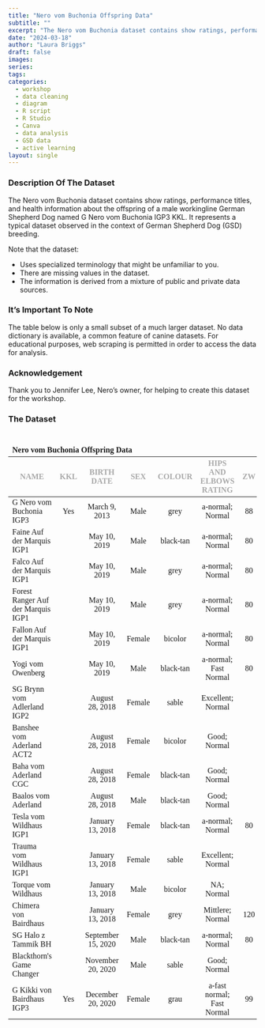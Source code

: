 ```yaml
---
title: "Nero vom Buchonia Offspring Data"
subtitle: ""
excerpt: "The Nero vom Buchonia dataset contains show ratings, performance titles, and health information about the offspring of a male workingline German Shepherd Dog named G Nero vom Buchonia IGP3 KKL."
date: "2024-03-18"
author: "Laura Briggs"
draft: false
images:
series:
tags:
categories:
  - workshop
  - data cleaning
  - diagram
  - R script
  - R Studio
  - Canva
  - data analysis
  - GSD data
  - active learning
layout: single
---
```


### Description Of The Dataset

The Nero vom Buchonia dataset contains show ratings, performance titles, and health information about the offspring of a male workingline German Shepherd Dog named G Nero vom Buchonia IGP3 KKL.
It represents a typical dataset observed in the context of German Shepherd Dog (GSD) breeding.

Note that the dataset:

- Uses specialized terminology that might be unfamiliar to you.
- There are missing values in the dataset.
- The information is derived from a mixture of public and private data sources.

### It’s Important To Note

The table below is only a small subset of a much larger dataset.
No data dictionary is available, a common feature of canine datasets.
For educational purposes, web scraping is permitted in order to access the data for analysis.

### Acknowledgement

Thank you to Jennifer Lee, Nero’s owner, for helping to create this dataset for the workshop.

### The Dataset

<div id="bnecvafcom" style="padding-left:0px;padding-right:0px;padding-top:10px;padding-bottom:10px;overflow-x:auto;overflow-y:auto;width:auto;height:auto;">
<style>@import url("https://fonts.googleapis.com/css2?family=Source+Sans+Pro:ital,wght@0,100;0,200;0,300;0,400;0,500;0,600;0,700;0,800;0,900;1,100;1,200;1,300;1,400;1,500;1,600;1,700;1,800;1,900&display=swap");
@import url("https://fonts.googleapis.com/css2?family=Libre+Franklin:ital,wght@0,100;0,200;0,300;0,400;0,500;0,600;0,700;0,800;0,900;1,100;1,200;1,300;1,400;1,500;1,600;1,700;1,800;1,900&display=swap");
@import url("https://fonts.googleapis.com/css2?family=Source+Sans+Pro:ital,wght@0,100;0,200;0,300;0,400;0,500;0,600;0,700;0,800;0,900;1,100;1,200;1,300;1,400;1,500;1,600;1,700;1,800;1,900&display=swap");
#bnecvafcom table {
  font-family: system-ui, 'Segoe UI', Roboto, Helvetica, Arial, sans-serif, 'Apple Color Emoji', 'Segoe UI Emoji', 'Segoe UI Symbol', 'Noto Color Emoji';
  -webkit-font-smoothing: antialiased;
  -moz-osx-font-smoothing: grayscale;
}
&#10;#bnecvafcom thead, #bnecvafcom tbody, #bnecvafcom tfoot, #bnecvafcom tr, #bnecvafcom td, #bnecvafcom th {
  border-style: none;
}
&#10;#bnecvafcom p {
  margin: 0;
  padding: 0;
}
&#10;#bnecvafcom .gt_table {
  display: table;
  border-collapse: collapse;
  line-height: normal;
  margin-left: auto;
  margin-right: auto;
  color: #333333;
  font-size: 16px;
  font-weight: normal;
  font-style: normal;
  background-color: #FFFFFF;
  width: auto;
  border-top-style: none;
  border-top-width: 2px;
  border-top-color: #A8A8A8;
  border-right-style: none;
  border-right-width: 2px;
  border-right-color: #D3D3D3;
  border-bottom-style: solid;
  border-bottom-width: 2px;
  border-bottom-color: #A8A8A8;
  border-left-style: none;
  border-left-width: 2px;
  border-left-color: #D3D3D3;
}
&#10;#bnecvafcom .gt_caption {
  padding-top: 4px;
  padding-bottom: 4px;
}
&#10;#bnecvafcom .gt_title {
  color: #333333;
  font-size: 125%;
  font-weight: initial;
  padding-top: 4px;
  padding-bottom: 4px;
  padding-left: 5px;
  padding-right: 5px;
  border-bottom-color: #FFFFFF;
  border-bottom-width: 0;
}
&#10;#bnecvafcom .gt_subtitle {
  color: #333333;
  font-size: 85%;
  font-weight: initial;
  padding-top: 3px;
  padding-bottom: 5px;
  padding-left: 5px;
  padding-right: 5px;
  border-top-color: #FFFFFF;
  border-top-width: 0;
}
&#10;#bnecvafcom .gt_heading {
  background-color: #FFFFFF;
  text-align: left;
  border-bottom-color: #FFFFFF;
  border-left-style: none;
  border-left-width: 1px;
  border-left-color: #D3D3D3;
  border-right-style: none;
  border-right-width: 1px;
  border-right-color: #D3D3D3;
}
&#10;#bnecvafcom .gt_bottom_border {
  border-bottom-style: none;
  border-bottom-width: 2px;
  border-bottom-color: #D3D3D3;
}
&#10;#bnecvafcom .gt_col_headings {
  border-top-style: none;
  border-top-width: 2px;
  border-top-color: #D3D3D3;
  border-bottom-style: none;
  border-bottom-width: 1px;
  border-bottom-color: #334422;
  border-left-style: none;
  border-left-width: 1px;
  border-left-color: #D3D3D3;
  border-right-style: none;
  border-right-width: 1px;
  border-right-color: #D3D3D3;
}
&#10;#bnecvafcom .gt_col_heading {
  color: #333333;
  background-color: #FFFFFF;
  font-size: 12px;
  font-weight: normal;
  text-transform: inherit;
  border-left-style: none;
  border-left-width: 1px;
  border-left-color: #D3D3D3;
  border-right-style: none;
  border-right-width: 1px;
  border-right-color: #D3D3D3;
  vertical-align: bottom;
  padding-top: 5px;
  padding-bottom: 6px;
  padding-left: 5px;
  padding-right: 5px;
  overflow-x: hidden;
}
&#10;#bnecvafcom .gt_column_spanner_outer {
  color: #333333;
  background-color: #FFFFFF;
  font-size: 12px;
  font-weight: normal;
  text-transform: inherit;
  padding-top: 0;
  padding-bottom: 0;
  padding-left: 4px;
  padding-right: 4px;
}
&#10;#bnecvafcom .gt_column_spanner_outer:first-child {
  padding-left: 0;
}
&#10;#bnecvafcom .gt_column_spanner_outer:last-child {
  padding-right: 0;
}
&#10;#bnecvafcom .gt_column_spanner {
  border-bottom-style: none;
  border-bottom-width: 1px;
  border-bottom-color: #334422;
  vertical-align: bottom;
  padding-top: 5px;
  padding-bottom: 5px;
  overflow-x: hidden;
  display: inline-block;
  width: 100%;
}
&#10;#bnecvafcom .gt_spanner_row {
  border-bottom-style: hidden;
}
&#10;#bnecvafcom .gt_group_heading {
  padding-top: 8px;
  padding-bottom: 8px;
  padding-left: 5px;
  padding-right: 5px;
  color: #333333;
  background-color: #FFFFFF;
  font-size: 100%;
  font-weight: initial;
  text-transform: inherit;
  border-top-style: solid;
  border-top-width: 2px;
  border-top-color: #D3D3D3;
  border-bottom-style: solid;
  border-bottom-width: 2px;
  border-bottom-color: #D3D3D3;
  border-left-style: none;
  border-left-width: 1px;
  border-left-color: #D3D3D3;
  border-right-style: none;
  border-right-width: 1px;
  border-right-color: #D3D3D3;
  vertical-align: middle;
  text-align: left;
}
&#10;#bnecvafcom .gt_empty_group_heading {
  padding: 0.5px;
  color: #333333;
  background-color: #FFFFFF;
  font-size: 100%;
  font-weight: initial;
  border-top-style: solid;
  border-top-width: 2px;
  border-top-color: #D3D3D3;
  border-bottom-style: solid;
  border-bottom-width: 2px;
  border-bottom-color: #D3D3D3;
  vertical-align: middle;
}
&#10;#bnecvafcom .gt_from_md > :first-child {
  margin-top: 0;
}
&#10;#bnecvafcom .gt_from_md > :last-child {
  margin-bottom: 0;
}
&#10;#bnecvafcom .gt_row {
  padding-top: 7px;
  padding-bottom: 7px;
  padding-left: 5px;
  padding-right: 5px;
  margin: 10px;
  border-top-style: solid;
  border-top-width: 1px;
  border-top-color: #D3D3D3;
  border-left-style: none;
  border-left-width: 1px;
  border-left-color: #D3D3D3;
  border-right-style: none;
  border-right-width: 1px;
  border-right-color: #D3D3D3;
  vertical-align: middle;
  overflow-x: hidden;
}
&#10;#bnecvafcom .gt_stub {
  color: #333333;
  background-color: #FFFFFF;
  font-size: 100%;
  font-weight: initial;
  text-transform: inherit;
  border-right-style: solid;
  border-right-width: 2px;
  border-right-color: #D3D3D3;
  padding-left: 5px;
  padding-right: 5px;
}
&#10;#bnecvafcom .gt_stub_row_group {
  color: #333333;
  background-color: #FFFFFF;
  font-size: 100%;
  font-weight: initial;
  text-transform: inherit;
  border-right-style: solid;
  border-right-width: 2px;
  border-right-color: #D3D3D3;
  padding-left: 5px;
  padding-right: 5px;
  vertical-align: top;
}
&#10;#bnecvafcom .gt_row_group_first td {
  border-top-width: 2px;
}
&#10;#bnecvafcom .gt_row_group_first th {
  border-top-width: 2px;
}
&#10;#bnecvafcom .gt_summary_row {
  color: #333333;
  background-color: #FFFFFF;
  text-transform: inherit;
  padding-top: 8px;
  padding-bottom: 8px;
  padding-left: 5px;
  padding-right: 5px;
}
&#10;#bnecvafcom .gt_first_summary_row {
  border-top-style: solid;
  border-top-color: #D3D3D3;
}
&#10;#bnecvafcom .gt_first_summary_row.thick {
  border-top-width: 2px;
}
&#10;#bnecvafcom .gt_last_summary_row {
  padding-top: 8px;
  padding-bottom: 8px;
  padding-left: 5px;
  padding-right: 5px;
  border-bottom-style: solid;
  border-bottom-width: 2px;
  border-bottom-color: #D3D3D3;
}
&#10;#bnecvafcom .gt_grand_summary_row {
  color: #333333;
  background-color: #FFFFFF;
  text-transform: inherit;
  padding-top: 8px;
  padding-bottom: 8px;
  padding-left: 5px;
  padding-right: 5px;
}
&#10;#bnecvafcom .gt_first_grand_summary_row {
  padding-top: 8px;
  padding-bottom: 8px;
  padding-left: 5px;
  padding-right: 5px;
  border-top-style: double;
  border-top-width: 6px;
  border-top-color: #D3D3D3;
}
&#10;#bnecvafcom .gt_last_grand_summary_row_top {
  padding-top: 8px;
  padding-bottom: 8px;
  padding-left: 5px;
  padding-right: 5px;
  border-bottom-style: double;
  border-bottom-width: 6px;
  border-bottom-color: #D3D3D3;
}
&#10;#bnecvafcom .gt_striped {
  background-color: rgba(128, 128, 128, 0.05);
}
&#10;#bnecvafcom .gt_table_body {
  border-top-style: none;
  border-top-width: 2px;
  border-top-color: #D3D3D3;
  border-bottom-style: solid;
  border-bottom-width: 2px;
  border-bottom-color: #FFFFFF;
}
&#10;#bnecvafcom .gt_footnotes {
  color: #333333;
  background-color: #FFFFFF;
  border-bottom-style: none;
  border-bottom-width: 2px;
  border-bottom-color: #D3D3D3;
  border-left-style: none;
  border-left-width: 2px;
  border-left-color: #D3D3D3;
  border-right-style: none;
  border-right-width: 2px;
  border-right-color: #D3D3D3;
}
&#10;#bnecvafcom .gt_footnote {
  margin: 0px;
  font-size: 90%;
  padding-top: 4px;
  padding-bottom: 4px;
  padding-left: 5px;
  padding-right: 5px;
}
&#10;#bnecvafcom .gt_sourcenotes {
  color: #333333;
  background-color: #FFFFFF;
  border-bottom-style: none;
  border-bottom-width: 2px;
  border-bottom-color: #D3D3D3;
  border-left-style: none;
  border-left-width: 2px;
  border-left-color: #D3D3D3;
  border-right-style: none;
  border-right-width: 2px;
  border-right-color: #D3D3D3;
}
&#10;#bnecvafcom .gt_sourcenote {
  font-size: 90%;
  padding-top: 4px;
  padding-bottom: 4px;
  padding-left: 5px;
  padding-right: 5px;
}
&#10;#bnecvafcom .gt_left {
  text-align: left;
}
&#10;#bnecvafcom .gt_center {
  text-align: center;
}
&#10;#bnecvafcom .gt_right {
  text-align: right;
  font-variant-numeric: tabular-nums;
}
&#10;#bnecvafcom .gt_font_normal {
  font-weight: normal;
}
&#10;#bnecvafcom .gt_font_bold {
  font-weight: bold;
}
&#10;#bnecvafcom .gt_font_italic {
  font-style: italic;
}
&#10;#bnecvafcom .gt_super {
  font-size: 65%;
}
&#10;#bnecvafcom .gt_footnote_marks {
  font-size: 75%;
  vertical-align: 0.4em;
  position: initial;
}
&#10;#bnecvafcom .gt_asterisk {
  font-size: 100%;
  vertical-align: 0;
}
&#10;#bnecvafcom .gt_indent_1 {
  text-indent: 5px;
}
&#10;#bnecvafcom .gt_indent_2 {
  text-indent: 10px;
}
&#10;#bnecvafcom .gt_indent_3 {
  text-indent: 15px;
}
&#10;#bnecvafcom .gt_indent_4 {
  text-indent: 20px;
}
&#10;#bnecvafcom .gt_indent_5 {
  text-indent: 25px;
}
</style>
<table class="gt_table" data-quarto-disable-processing="false" data-quarto-bootstrap="false">
  <thead>
    <tr class="gt_heading">
      <td colspan="7" class="gt_heading gt_title gt_font_normal gt_bottom_border" style="font-family: 'Libre Franklin'; font-weight: 800;"><strong>Nero vom Buchonia Offspring Data</strong></td>
    </tr>
    &#10;    <tr class="gt_col_headings">
      <th class="gt_col_heading gt_columns_bottom_border gt_left" rowspan="1" colspan="1" style="color: #A9A9A9; font-family: 'Source Sans Pro'; text-transform: uppercase;" scope="col" id="&lt;strong&gt;Name&lt;/strong&gt;"><strong>Name</strong></th>
      <th class="gt_col_heading gt_columns_bottom_border gt_center" rowspan="1" colspan="1" style="color: #A9A9A9; font-family: 'Source Sans Pro'; text-transform: uppercase;" scope="col" id="&lt;strong&gt;KKL&lt;/strong&gt;"><strong>KKL</strong></th>
      <th class="gt_col_heading gt_columns_bottom_border gt_center" rowspan="1" colspan="1" style="color: #A9A9A9; font-family: 'Source Sans Pro'; text-transform: uppercase;" scope="col" id="&lt;strong&gt;Birth Date&lt;/strong&gt;"><strong>Birth Date</strong></th>
      <th class="gt_col_heading gt_columns_bottom_border gt_center" rowspan="1" colspan="1" style="color: #A9A9A9; font-family: 'Source Sans Pro'; text-transform: uppercase;" scope="col" id="&lt;strong&gt;Sex&lt;/strong&gt;"><strong>Sex</strong></th>
      <th class="gt_col_heading gt_columns_bottom_border gt_center" rowspan="1" colspan="1" style="color: #A9A9A9; font-family: 'Source Sans Pro'; text-transform: uppercase;" scope="col" id="&lt;strong&gt;Colour&lt;/strong&gt;"><strong>Colour</strong></th>
      <th class="gt_col_heading gt_columns_bottom_border gt_center" rowspan="1" colspan="1" style="color: #A9A9A9; font-family: 'Source Sans Pro'; text-transform: uppercase;" scope="col" id="&lt;strong&gt;Hips And Elbows Rating&lt;/strong&gt;"><strong>Hips And Elbows Rating</strong></th>
      <th class="gt_col_heading gt_columns_bottom_border gt_center" rowspan="1" colspan="1" style="color: #A9A9A9; font-family: 'Source Sans Pro'; text-transform: uppercase;" scope="col" id="&lt;strong&gt;ZW&lt;/strong&gt;"><strong>ZW</strong></th>
    </tr>
  </thead>
  <tbody class="gt_table_body">
    <tr><td headers="Name" class="gt_row gt_left" style="font-family: 'Source Sans Pro'; font-weight: 400;">G Nero vom Buchonia IGP3</td>
<td headers="KKL" class="gt_row gt_center" style="font-family: 'Source Sans Pro'; font-weight: 400; text-align: center;">Yes</td>
<td headers="BirthDate" class="gt_row gt_center" style="font-family: 'Source Sans Pro'; font-weight: 400; text-align: center;">March 9, 2013</td>
<td headers="Sex" class="gt_row gt_center" style="font-family: 'Source Sans Pro'; font-weight: 400; text-align: center;">Male</td>
<td headers="Colour" class="gt_row gt_center" style="font-family: 'Source Sans Pro'; font-weight: 400; text-align: center;">grey</td>
<td headers="HipsAndElbowsRating" class="gt_row gt_center" style="font-family: 'Source Sans Pro'; font-weight: 400; text-align: center;">a‑normal; Normal</td>
<td headers="ZW" class="gt_row gt_center" style="font-family: 'Source Sans Pro'; font-weight: 400; text-align: center;">88</td></tr>
    <tr><td headers="Name" class="gt_row gt_left" style="font-family: 'Source Sans Pro'; font-weight: 400;">Faine Auf der Marquis IGP1</td>
<td headers="KKL" class="gt_row gt_center" style="font-family: 'Source Sans Pro'; font-weight: 400; text-align: center;"></td>
<td headers="BirthDate" class="gt_row gt_center" style="font-family: 'Source Sans Pro'; font-weight: 400; text-align: center;">May 10, 2019</td>
<td headers="Sex" class="gt_row gt_center" style="font-family: 'Source Sans Pro'; font-weight: 400; text-align: center;">Male</td>
<td headers="Colour" class="gt_row gt_center" style="font-family: 'Source Sans Pro'; font-weight: 400; text-align: center;">black‑tan</td>
<td headers="HipsAndElbowsRating" class="gt_row gt_center" style="font-family: 'Source Sans Pro'; font-weight: 400; text-align: center;">a‑normal; Normal</td>
<td headers="ZW" class="gt_row gt_center" style="font-family: 'Source Sans Pro'; font-weight: 400; text-align: center;">80</td></tr>
    <tr><td headers="Name" class="gt_row gt_left" style="font-family: 'Source Sans Pro'; font-weight: 400;">Falco Auf der Marquis IGP1</td>
<td headers="KKL" class="gt_row gt_center" style="font-family: 'Source Sans Pro'; font-weight: 400; text-align: center;"></td>
<td headers="BirthDate" class="gt_row gt_center" style="font-family: 'Source Sans Pro'; font-weight: 400; text-align: center;">May 10, 2019</td>
<td headers="Sex" class="gt_row gt_center" style="font-family: 'Source Sans Pro'; font-weight: 400; text-align: center;">Male</td>
<td headers="Colour" class="gt_row gt_center" style="font-family: 'Source Sans Pro'; font-weight: 400; text-align: center;">grey</td>
<td headers="HipsAndElbowsRating" class="gt_row gt_center" style="font-family: 'Source Sans Pro'; font-weight: 400; text-align: center;">a‑normal; Normal</td>
<td headers="ZW" class="gt_row gt_center" style="font-family: 'Source Sans Pro'; font-weight: 400; text-align: center;">80</td></tr>
    <tr><td headers="Name" class="gt_row gt_left" style="font-family: 'Source Sans Pro'; font-weight: 400;">Forest Ranger Auf der Marquis IGP1</td>
<td headers="KKL" class="gt_row gt_center" style="font-family: 'Source Sans Pro'; font-weight: 400; text-align: center;"></td>
<td headers="BirthDate" class="gt_row gt_center" style="font-family: 'Source Sans Pro'; font-weight: 400; text-align: center;">May 10, 2019</td>
<td headers="Sex" class="gt_row gt_center" style="font-family: 'Source Sans Pro'; font-weight: 400; text-align: center;">Male</td>
<td headers="Colour" class="gt_row gt_center" style="font-family: 'Source Sans Pro'; font-weight: 400; text-align: center;">grey</td>
<td headers="HipsAndElbowsRating" class="gt_row gt_center" style="font-family: 'Source Sans Pro'; font-weight: 400; text-align: center;">a‑normal; Normal</td>
<td headers="ZW" class="gt_row gt_center" style="font-family: 'Source Sans Pro'; font-weight: 400; text-align: center;">80</td></tr>
    <tr><td headers="Name" class="gt_row gt_left" style="font-family: 'Source Sans Pro'; font-weight: 400;">Fallon Auf der Marquis IGP1</td>
<td headers="KKL" class="gt_row gt_center" style="font-family: 'Source Sans Pro'; font-weight: 400; text-align: center;"></td>
<td headers="BirthDate" class="gt_row gt_center" style="font-family: 'Source Sans Pro'; font-weight: 400; text-align: center;">May 10, 2019</td>
<td headers="Sex" class="gt_row gt_center" style="font-family: 'Source Sans Pro'; font-weight: 400; text-align: center;">Female</td>
<td headers="Colour" class="gt_row gt_center" style="font-family: 'Source Sans Pro'; font-weight: 400; text-align: center;">bicolor</td>
<td headers="HipsAndElbowsRating" class="gt_row gt_center" style="font-family: 'Source Sans Pro'; font-weight: 400; text-align: center;">a‑normal; Normal</td>
<td headers="ZW" class="gt_row gt_center" style="font-family: 'Source Sans Pro'; font-weight: 400; text-align: center;">80</td></tr>
    <tr><td headers="Name" class="gt_row gt_left" style="font-family: 'Source Sans Pro'; font-weight: 400;">Yogi vom Owenberg</td>
<td headers="KKL" class="gt_row gt_center" style="font-family: 'Source Sans Pro'; font-weight: 400; text-align: center;"></td>
<td headers="BirthDate" class="gt_row gt_center" style="font-family: 'Source Sans Pro'; font-weight: 400; text-align: center;">May 10, 2019</td>
<td headers="Sex" class="gt_row gt_center" style="font-family: 'Source Sans Pro'; font-weight: 400; text-align: center;">Male</td>
<td headers="Colour" class="gt_row gt_center" style="font-family: 'Source Sans Pro'; font-weight: 400; text-align: center;">black‑tan</td>
<td headers="HipsAndElbowsRating" class="gt_row gt_center" style="font-family: 'Source Sans Pro'; font-weight: 400; text-align: center;">a‑normal; Fast Normal</td>
<td headers="ZW" class="gt_row gt_center" style="font-family: 'Source Sans Pro'; font-weight: 400; text-align: center;">80</td></tr>
    <tr><td headers="Name" class="gt_row gt_left" style="font-family: 'Source Sans Pro'; font-weight: 400;">SG Brynn vom Adlerland IGP2</td>
<td headers="KKL" class="gt_row gt_center" style="font-family: 'Source Sans Pro'; font-weight: 400; text-align: center;"></td>
<td headers="BirthDate" class="gt_row gt_center" style="font-family: 'Source Sans Pro'; font-weight: 400; text-align: center;">August 28, 2018</td>
<td headers="Sex" class="gt_row gt_center" style="font-family: 'Source Sans Pro'; font-weight: 400; text-align: center;">Female</td>
<td headers="Colour" class="gt_row gt_center" style="font-family: 'Source Sans Pro'; font-weight: 400; text-align: center;">sable</td>
<td headers="HipsAndElbowsRating" class="gt_row gt_center" style="font-family: 'Source Sans Pro'; font-weight: 400; text-align: center;">Excellent; Normal</td>
<td headers="ZW" class="gt_row gt_center" style="font-family: 'Source Sans Pro'; font-weight: 400; text-align: center;"></td></tr>
    <tr><td headers="Name" class="gt_row gt_left" style="font-family: 'Source Sans Pro'; font-weight: 400;">Banshee vom Aderland ACT2</td>
<td headers="KKL" class="gt_row gt_center" style="font-family: 'Source Sans Pro'; font-weight: 400; text-align: center;"></td>
<td headers="BirthDate" class="gt_row gt_center" style="font-family: 'Source Sans Pro'; font-weight: 400; text-align: center;">August 28, 2018</td>
<td headers="Sex" class="gt_row gt_center" style="font-family: 'Source Sans Pro'; font-weight: 400; text-align: center;">Female</td>
<td headers="Colour" class="gt_row gt_center" style="font-family: 'Source Sans Pro'; font-weight: 400; text-align: center;">bicolor</td>
<td headers="HipsAndElbowsRating" class="gt_row gt_center" style="font-family: 'Source Sans Pro'; font-weight: 400; text-align: center;">Good; Normal</td>
<td headers="ZW" class="gt_row gt_center" style="font-family: 'Source Sans Pro'; font-weight: 400; text-align: center;"></td></tr>
    <tr><td headers="Name" class="gt_row gt_left" style="font-family: 'Source Sans Pro'; font-weight: 400;">Baha vom Aderland CGC</td>
<td headers="KKL" class="gt_row gt_center" style="font-family: 'Source Sans Pro'; font-weight: 400; text-align: center;"></td>
<td headers="BirthDate" class="gt_row gt_center" style="font-family: 'Source Sans Pro'; font-weight: 400; text-align: center;">August 28, 2018</td>
<td headers="Sex" class="gt_row gt_center" style="font-family: 'Source Sans Pro'; font-weight: 400; text-align: center;">Female</td>
<td headers="Colour" class="gt_row gt_center" style="font-family: 'Source Sans Pro'; font-weight: 400; text-align: center;">black‑tan</td>
<td headers="HipsAndElbowsRating" class="gt_row gt_center" style="font-family: 'Source Sans Pro'; font-weight: 400; text-align: center;">Good; Normal</td>
<td headers="ZW" class="gt_row gt_center" style="font-family: 'Source Sans Pro'; font-weight: 400; text-align: center;"></td></tr>
    <tr><td headers="Name" class="gt_row gt_left" style="font-family: 'Source Sans Pro'; font-weight: 400;">Baalos vom Aderland</td>
<td headers="KKL" class="gt_row gt_center" style="font-family: 'Source Sans Pro'; font-weight: 400; text-align: center;"></td>
<td headers="BirthDate" class="gt_row gt_center" style="font-family: 'Source Sans Pro'; font-weight: 400; text-align: center;">August 28, 2018</td>
<td headers="Sex" class="gt_row gt_center" style="font-family: 'Source Sans Pro'; font-weight: 400; text-align: center;">Male</td>
<td headers="Colour" class="gt_row gt_center" style="font-family: 'Source Sans Pro'; font-weight: 400; text-align: center;">black‑tan</td>
<td headers="HipsAndElbowsRating" class="gt_row gt_center" style="font-family: 'Source Sans Pro'; font-weight: 400; text-align: center;">Good; Normal</td>
<td headers="ZW" class="gt_row gt_center" style="font-family: 'Source Sans Pro'; font-weight: 400; text-align: center;"></td></tr>
    <tr><td headers="Name" class="gt_row gt_left" style="font-family: 'Source Sans Pro'; font-weight: 400;">Tesla vom Wildhaus IGP1</td>
<td headers="KKL" class="gt_row gt_center" style="font-family: 'Source Sans Pro'; font-weight: 400; text-align: center;"></td>
<td headers="BirthDate" class="gt_row gt_center" style="font-family: 'Source Sans Pro'; font-weight: 400; text-align: center;">January 13, 2018</td>
<td headers="Sex" class="gt_row gt_center" style="font-family: 'Source Sans Pro'; font-weight: 400; text-align: center;">Female</td>
<td headers="Colour" class="gt_row gt_center" style="font-family: 'Source Sans Pro'; font-weight: 400; text-align: center;">black‑tan</td>
<td headers="HipsAndElbowsRating" class="gt_row gt_center" style="font-family: 'Source Sans Pro'; font-weight: 400; text-align: center;">a‑normal; Normal</td>
<td headers="ZW" class="gt_row gt_center" style="font-family: 'Source Sans Pro'; font-weight: 400; text-align: center;">80</td></tr>
    <tr><td headers="Name" class="gt_row gt_left" style="font-family: 'Source Sans Pro'; font-weight: 400;">Trauma vom Wildhaus IGP1</td>
<td headers="KKL" class="gt_row gt_center" style="font-family: 'Source Sans Pro'; font-weight: 400; text-align: center;"></td>
<td headers="BirthDate" class="gt_row gt_center" style="font-family: 'Source Sans Pro'; font-weight: 400; text-align: center;">January 13, 2018</td>
<td headers="Sex" class="gt_row gt_center" style="font-family: 'Source Sans Pro'; font-weight: 400; text-align: center;">Female</td>
<td headers="Colour" class="gt_row gt_center" style="font-family: 'Source Sans Pro'; font-weight: 400; text-align: center;">sable</td>
<td headers="HipsAndElbowsRating" class="gt_row gt_center" style="font-family: 'Source Sans Pro'; font-weight: 400; text-align: center;">Excellent; Normal</td>
<td headers="ZW" class="gt_row gt_center" style="font-family: 'Source Sans Pro'; font-weight: 400; text-align: center;"></td></tr>
    <tr><td headers="Name" class="gt_row gt_left" style="font-family: 'Source Sans Pro'; font-weight: 400;">Torque vom Wildhaus</td>
<td headers="KKL" class="gt_row gt_center" style="font-family: 'Source Sans Pro'; font-weight: 400; text-align: center;"></td>
<td headers="BirthDate" class="gt_row gt_center" style="font-family: 'Source Sans Pro'; font-weight: 400; text-align: center;">January 13, 2018</td>
<td headers="Sex" class="gt_row gt_center" style="font-family: 'Source Sans Pro'; font-weight: 400; text-align: center;">Male</td>
<td headers="Colour" class="gt_row gt_center" style="font-family: 'Source Sans Pro'; font-weight: 400; text-align: center;">bicolor</td>
<td headers="HipsAndElbowsRating" class="gt_row gt_center" style="font-family: 'Source Sans Pro'; font-weight: 400; text-align: center;">NA; Normal</td>
<td headers="ZW" class="gt_row gt_center" style="font-family: 'Source Sans Pro'; font-weight: 400; text-align: center;"></td></tr>
    <tr><td headers="Name" class="gt_row gt_left" style="font-family: 'Source Sans Pro'; font-weight: 400;">Chimera von Bairdhaus</td>
<td headers="KKL" class="gt_row gt_center" style="font-family: 'Source Sans Pro'; font-weight: 400; text-align: center;"></td>
<td headers="BirthDate" class="gt_row gt_center" style="font-family: 'Source Sans Pro'; font-weight: 400; text-align: center;">January 13, 2018</td>
<td headers="Sex" class="gt_row gt_center" style="font-family: 'Source Sans Pro'; font-weight: 400; text-align: center;">Female</td>
<td headers="Colour" class="gt_row gt_center" style="font-family: 'Source Sans Pro'; font-weight: 400; text-align: center;">grey</td>
<td headers="HipsAndElbowsRating" class="gt_row gt_center" style="font-family: 'Source Sans Pro'; font-weight: 400; text-align: center;">Mittlere; Normal</td>
<td headers="ZW" class="gt_row gt_center" style="font-family: 'Source Sans Pro'; font-weight: 400; text-align: center;">120</td></tr>
    <tr><td headers="Name" class="gt_row gt_left" style="font-family: 'Source Sans Pro'; font-weight: 400;">SG Halo z Tammik BH</td>
<td headers="KKL" class="gt_row gt_center" style="font-family: 'Source Sans Pro'; font-weight: 400; text-align: center;"></td>
<td headers="BirthDate" class="gt_row gt_center" style="font-family: 'Source Sans Pro'; font-weight: 400; text-align: center;">September 15, 2020</td>
<td headers="Sex" class="gt_row gt_center" style="font-family: 'Source Sans Pro'; font-weight: 400; text-align: center;">Male</td>
<td headers="Colour" class="gt_row gt_center" style="font-family: 'Source Sans Pro'; font-weight: 400; text-align: center;">black‑tan</td>
<td headers="HipsAndElbowsRating" class="gt_row gt_center" style="font-family: 'Source Sans Pro'; font-weight: 400; text-align: center;">a‑normal; Normal</td>
<td headers="ZW" class="gt_row gt_center" style="font-family: 'Source Sans Pro'; font-weight: 400; text-align: center;">80</td></tr>
    <tr><td headers="Name" class="gt_row gt_left" style="font-family: 'Source Sans Pro'; font-weight: 400;">Blackthorn's Game Changer</td>
<td headers="KKL" class="gt_row gt_center" style="font-family: 'Source Sans Pro'; font-weight: 400; text-align: center;"></td>
<td headers="BirthDate" class="gt_row gt_center" style="font-family: 'Source Sans Pro'; font-weight: 400; text-align: center;">November 20, 2020</td>
<td headers="Sex" class="gt_row gt_center" style="font-family: 'Source Sans Pro'; font-weight: 400; text-align: center;">Male</td>
<td headers="Colour" class="gt_row gt_center" style="font-family: 'Source Sans Pro'; font-weight: 400; text-align: center;">sable</td>
<td headers="HipsAndElbowsRating" class="gt_row gt_center" style="font-family: 'Source Sans Pro'; font-weight: 400; text-align: center;">Good; Normal</td>
<td headers="ZW" class="gt_row gt_center" style="font-family: 'Source Sans Pro'; font-weight: 400; text-align: center;"></td></tr>
    <tr><td headers="Name" class="gt_row gt_left" style="font-family: 'Source Sans Pro'; font-weight: 400;">G Kikki von Bairdhaus IGP3</td>
<td headers="KKL" class="gt_row gt_center" style="font-family: 'Source Sans Pro'; font-weight: 400; text-align: center;">Yes</td>
<td headers="BirthDate" class="gt_row gt_center" style="font-family: 'Source Sans Pro'; font-weight: 400; text-align: center;">December 20, 2020</td>
<td headers="Sex" class="gt_row gt_center" style="font-family: 'Source Sans Pro'; font-weight: 400; text-align: center;">Female</td>
<td headers="Colour" class="gt_row gt_center" style="font-family: 'Source Sans Pro'; font-weight: 400; text-align: center;">grau</td>
<td headers="HipsAndElbowsRating" class="gt_row gt_center" style="font-family: 'Source Sans Pro'; font-weight: 400; text-align: center;">a‑fast normal; Fast Normal</td>
<td headers="ZW" class="gt_row gt_center" style="font-family: 'Source Sans Pro'; font-weight: 400; text-align: center;">99</td></tr>
  </tbody>
  &#10;  
</table>
</div>
